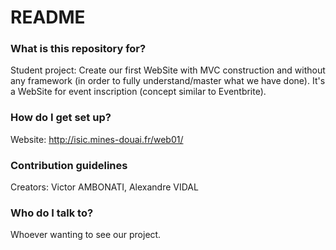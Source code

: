 # README #

### What is this repository for? ###

Student project: Create our first WebSite with MVC construction and without any framework (in order to fully understand/master what we have done). It's a WebSite for event inscription (concept similar to Eventbrite). 

### How do I get set up? ###

Website: http://isic.mines-douai.fr/web01/

### Contribution guidelines ###

Creators: Victor AMBONATI, Alexandre VIDAL

### Who do I talk to? ###

Whoever wanting to see our project.